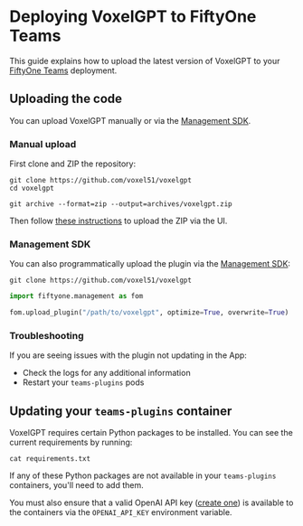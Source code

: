 # Deploying VoxelGPT to FiftyOne Teams

This guide explains how to upload the latest version of VoxelGPT to your
[FiftyOne Teams](https://voxel51.com/fiftyone-teams) deployment.

## Uploading the code

You can upload VoxelGPT manually or via the
[Management SDK](https://docs.voxel51.com/teams/management_sdk.html).

### Manual upload

First clone and ZIP the repository:

```shell
git clone https://github.com/voxel51/voxelgpt
cd voxelgpt

git archive --format=zip --output=archives/voxelgpt.zip
```

Then follow
[these instructions](https://docs.voxel51.com/teams/teams_plugins.html) to
upload the ZIP via the UI.

### Management SDK

You can also programmatically upload the plugin via the
[Management SDK](https://docs.voxel51.com/teams/management_sdk.html):

```shell
git clone https://github.com/voxel51/voxelgpt
```

```py
import fiftyone.management as fom

fom.upload_plugin("/path/to/voxelgpt", optimize=True, overwrite=True)
```

### Troubleshooting

If you are seeing issues with the plugin not updating in the App:

-   Check the logs for any additional information
-   Restart your `teams-plugins` pods

## Updating your `teams-plugins` container

VoxelGPT requires certain Python packages to be installed. You can see the
current requirements by running:

```shell
cat requirements.txt
```

If any of these Python packages are not available in your `teams-plugins`
containers, you'll need to add them.

You must also ensure that a valid OpenAI API key
([create one](https://platform.openai.com/account/api-keys)) is available to
the containers via the `OPENAI_API_KEY` environment variable.

